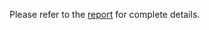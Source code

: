 Please refer to the [report](https://github.com/mbharad/Scotus_LSTM/blob/master/SCOTUS_Report.pdf) for complete details.
